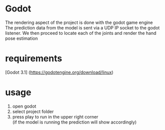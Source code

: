 # Godot

The rendering aspect of the project is done with the godot game engine
The prediction data from the model is sent via a UDP IP socket to the godot listener.
We then proceed to locate each of the joints and render the hand pose estimation

# requirements
[Godot 3.1] (https://godotengine.org/download/linux)

# usage
1. open godot
2. select project folder
3. press play to run in the upper right corner<br>
    (if the model is running the prediction will show accordingly)